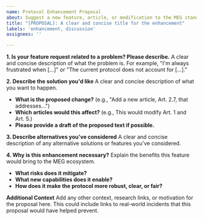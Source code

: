 ```yaml
---
name: Protocol Enhancement Proposal
about: Suggest a new feature, article, or modification to the MEG standard.
title: "[PROPOSAL]: A clear and concise title for the enhancement"
labels: 'enhancement, discussion'
assignees: ''

---
```


**1. Is your feature request related to a problem? Please describe.**
A clear and concise description of what the problem is. For example, "I'm always frustrated when [...]" or "The current protocol does not account for [...]."

**2. Describe the solution you'd like**
A clear and concise description of what you want to happen.
- **What is the proposed change?** (e.g., "Add a new article, Art. 2.7, that addresses...")
- **Which articles would this affect?** (e.g., This would modify Art. 1 and Art. 5.)
- **Please provide a draft of the proposed text if possible.**

**3. Describe alternatives you've considered**
A clear and concise description of any alternative solutions or features you've considered.

**4. Why is this enhancement necessary?**
Explain the benefits this feature would bring to the MEG ecosystem.
- **What risks does it mitigate?**
- **What new capabilities does it enable?**
- **How does it make the protocol more robust, clear, or fair?**

**Additional Context**
Add any other context, research links, or motivation for the proposal here. This could include links to real-world incidents that this proposal would have helped prevent.
